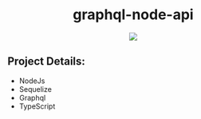 <h1 align="center">graphql-node-api</h1>
<p align="center">
    <a href="https://github.com/railsonsm/graphql-node-api/releases/latest" alt="Latest Release">
        <img src="https://img.shields.io/github/release/railsonsm/graphql-node-ap.svg?style=for-the-badge&logo=github" /></a>
</p>

## Project Details:
- NodeJs
- Sequelize
- Graphql
- TypeScript

